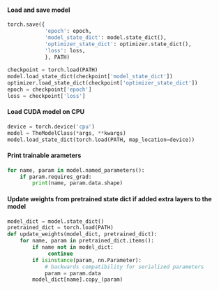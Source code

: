 #### Load and save model
```python
torch.save({
            'epoch': epoch,
            'model_state_dict': model.state_dict(),
            'optimizer_state_dict': optimizer.state_dict(),
            'loss': loss,
            }, PATH)
           
checkpoint = torch.load(PATH)
model.load_state_dict(checkpoint['model_state_dict'])
optimizer.load_state_dict(checkpoint['optimizer_state_dict'])
epoch = checkpoint['epoch']
loss = checkpoint['loss']
```

#### Load CUDA model on CPU
```python
device = torch.device('cpu')
model = TheModelClass(*args, **kwargs)
model.load_state_dict(torch.load(PATH, map_location=device))
```

#### Print trainable arameters
```python
for name, param in model.named_parameters():
    if param.requires_grad:
        print(name, param.data.shape)
```

#### Update weights from pretrained state dict if added extra layers to the model
```python
model_dict = model.state_dict()
pretrained_dict = torch.load(PATH)
def update_weights(model_dict, pretrained_dict):
    for name, param in pretrained_dict.items():
        if name not in model_dict:
             continue
        if isinstance(param, nn.Parameter):
            # backwards compatibility for serialized parameters
            param = param.data
        model_dict[name].copy_(param)
```
